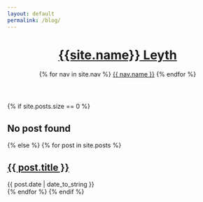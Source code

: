 ```yaml
---
layout: default
permalink: /blog/
---
```

<header class="masthead">        
  <h1 class="masthead-title">
    <a href="{{ site.baseurl }}/"><span> {{site.name}}</span> Leyth</a>
  </h1>
  <nav class="masthead-nav">
    {% for nav in site.nav %}
    <a href="{{ nav.href }}">{{ nav.name }}</a>
    {% endfor %}
  </nav>
</header>
<div class="content list">
{% if site.posts.size == 0 %}
  <h2>No post found</h2>
{% else %}
{% for post in site.posts %}
  <div class="list-item">
    <h2 class="list-post-title">
      <a href="{{ site.baseurl }}{{ post.url }}">{{ post.title }}</a>
    </h2>
    <div class="list-post-date">
      <time>{{ post.date | date_to_string }}</time>
    </div>
  </div>
{% endfor %}
{% endif %}
</div>
